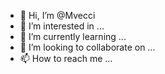 - 👋 Hi, I’m @Mvecci
- 👀 I’m interested in ...
- 🌱 I’m currently learning ...
- 💞️ I’m looking to collaborate on ...
- 📫 How to reach me ...

<!---
Mvecci/Mvecci is a ✨ special ✨ repository because its `README.md` (this file) appears on your GitHub profile.
You can click the Preview link to take a look at your changes.
--->
